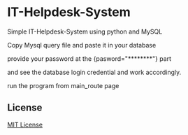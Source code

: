 # IT-Helpdesk-System
Simple IT-Helpdesk-System using python and MySQL

Copy Mysql query file and paste it in your database

provide your password at the {pasword="********"} part

and see the database login credential and work accordingly.

run the program from main_route page 


## License
[MIT License](LICENSE)

